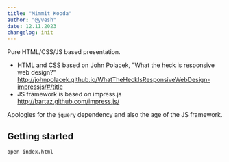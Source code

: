 ```yaml
---
title: "Mimmit Kooda"
author: "@yvesh"
date: 12.11.2023
changelog: init
---
```


Pure HTML/CSS/JS based presentation. 

* HTML and CSS based on John Polacek, "What the heck is responsive web design?" http://johnpolacek.github.io/WhatTheHeckIsResponsiveWebDesign-impressjs/#/title
* JS framework is based on impress.js http://bartaz.github.com/impress.js/


Apologies for the `jquery` dependency and also the age of the JS framework.


## Getting started

```
open index.html
```